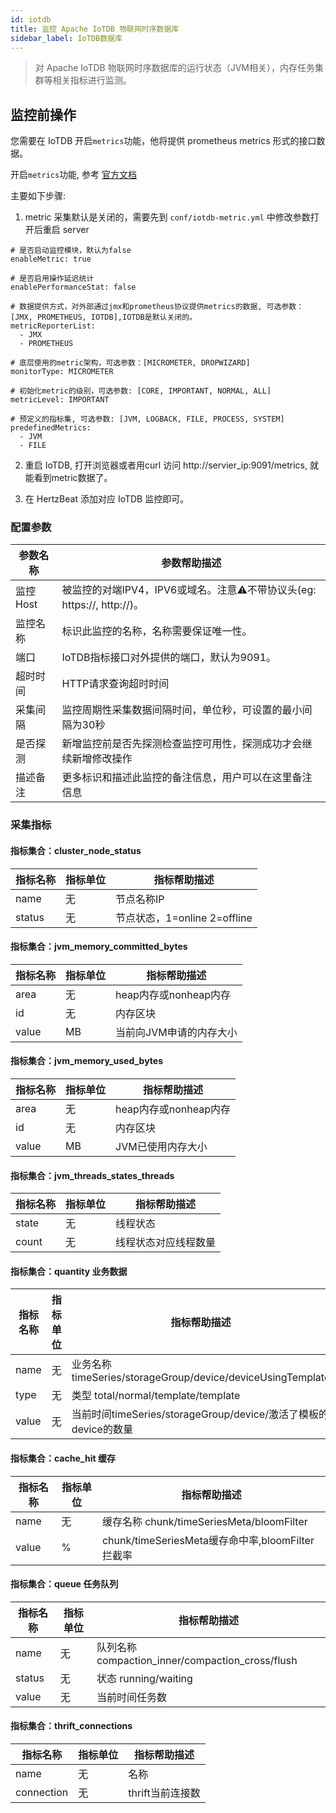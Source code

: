 ```yaml
---
id: iotdb  
title: 监控 Apache IoTDB 物联网时序数据库      
sidebar_label: IoTDB数据库    
---
```


> 对 Apache IoTDB 物联网时序数据库的运行状态（JVM相关），内存任务集群等相关指标进行监测。         

## 监控前操作  

您需要在 IoTDB 开启`metrics`功能，他将提供 prometheus metrics 形式的接口数据。  

开启`metrics`功能, 参考 [官方文档](https://iotdb.apache.org/zh/UserGuide/V0.13.x/Maintenance-Tools/Metric-Tool.html)  

主要如下步骤: 

1. metric 采集默认是关闭的，需要先到 `conf/iotdb-metric.yml` 中修改参数打开后重启 server

```
# 是否启动监控模块，默认为false
enableMetric: true

# 是否启用操作延迟统计
enablePerformanceStat: false

# 数据提供方式，对外部通过jmx和prometheus协议提供metrics的数据, 可选参数：[JMX, PROMETHEUS, IOTDB],IOTDB是默认关闭的。
metricReporterList:
  - JMX
  - PROMETHEUS

# 底层使用的metric架构，可选参数：[MICROMETER, DROPWIZARD]
monitorType: MICROMETER

# 初始化metric的级别，可选参数: [CORE, IMPORTANT, NORMAL, ALL]
metricLevel: IMPORTANT

# 预定义的指标集, 可选参数: [JVM, LOGBACK, FILE, PROCESS, SYSTEM]
predefinedMetrics:
  - JVM
  - FILE
```

2. 重启 IoTDB, 打开浏览器或者用curl 访问 http://servier_ip:9091/metrics, 就能看到metric数据了。 

3. 在 HertzBeat 添加对应 IoTDB 监控即可。

### 配置参数   

| 参数名称   | 参数帮助描述                                               |
|--------|------------------------------------------------------|
| 监控Host | 被监控的对端IPV4，IPV6或域名。注意⚠️不带协议头(eg: https://, http://)。 |
| 监控名称   | 标识此监控的名称，名称需要保证唯一性。                                  |
| 端口     | IoTDB指标接口对外提供的端口，默认为9091。                            |
| 超时时间   | HTTP请求查询超时时间                                         |
| 采集间隔   | 监控周期性采集数据间隔时间，单位秒，可设置的最小间隔为30秒                       |
| 是否探测   | 新增监控前是否先探测检查监控可用性，探测成功才会继续新增修改操作                     |
| 描述备注   | 更多标识和描述此监控的备注信息，用户可以在这里备注信息                          |

### 采集指标   

#### 指标集合：cluster_node_status  

| 指标名称    | 指标单位 | 指标帮助描述                  |
| --------- |------|-------------------------|
| name   | 无    | 节点名称IP                  |
| status | 无    | 节点状态，1=online 2=offline |

#### 指标集合：jvm_memory_committed_bytes

| 指标名称  | 指标单位 | 指标帮助描述           |
|-------|------|------------------|
| area  | 无    | heap内存或nonheap内存 |
| id    | 无    | 内存区块             |
| value | MB    | 当前向JVM申请的内存大小    |

#### 指标集合：jvm_memory_used_bytes

| 指标名称      | 指标单位 | 指标帮助描述           |
| ----------- |------|------------------|
| area  | 无    | heap内存或nonheap内存 |
| id    | 无    | 内存区块             |
| value | MB    | JVM已使用内存大小    |

#### 指标集合：jvm_threads_states_threads

| 指标名称      | 指标单位 | 指标帮助描述     |
| ----------- |------|------------|
| state  | 无    | 线程状态       |
| count    | 无    | 线程状态对应线程数量 |

#### 指标集合：quantity 业务数据

| 指标名称 | 指标单位 | 指标帮助描述         |
|--|------|----------------|
| name  | 无    | 业务名称 timeSeries/storageGroup/device/deviceUsingTemplate  |
| type  | 无    | 类型 total/normal/template/template  |
| value | 无    | 当前时间timeSeries/storageGroup/device/激活了模板的device的数量  |

#### 指标集合：cache_hit 缓存

| 指标名称      | 指标单位 | 指标帮助描述                                             |
| ----------- |------|----------------------------------------------------|
| name  | 无    | 缓存名称 chunk/timeSeriesMeta/bloomFilter              |
| value | %    | chunk/timeSeriesMeta缓存命中率,bloomFilter拦截率	 |

#### 指标集合：queue 任务队列

| 指标名称      | 指标单位 | 指标帮助描述                                            |
| ----------- |------|---------------------------------------------------|
| name  | 无    | 队列名称 compaction_inner/compaction_cross/flush      |
| status  | 无    | 状态 running/waiting                                |
| value | 无    | 当前时间任务数	 |

#### 指标集合：thrift_connections

| 指标名称   | 指标单位 | 指标帮助描述      |
|--------|------|-------------|
| name   | 无    | 名称          | 
| connection  | 无   | thrift当前连接数 |
